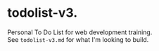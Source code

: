 # todolist-v3. 
Personal To Do List for web development training.  
See `todolist-v3.md` for what I'm looking to build.  
